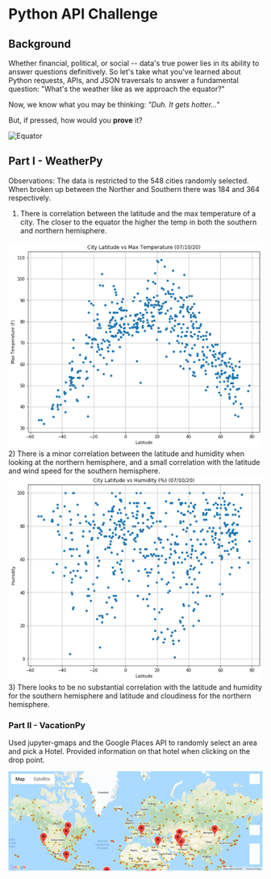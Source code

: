 # Python API Challenge

## Background

Whether financial, political, or social -- data's true power lies in its ability to answer questions definitively. So let's take what you've learned about Python requests, APIs, and JSON traversals to answer a fundamental question: "What's the weather like as we approach the equator?"

Now, we know what you may be thinking: _"Duh. It gets hotter..."_

But, if pressed, how would you **prove** it?

![Equator](Images/equatorsign.png)

## Part I - WeatherPy

Observations:
The data is restricted to the 548 cities randomly selected.  When broken up between the Norther and Southern there was 184 and 364 respectively.
1)	There is correlation between the latitude and the max temperature of a city.  The closer to the equator the higher the temp in both the southern and northern hemisphere.

![temperatures](Weather/cityvstemp.png)
2)	There is a minor correlation between the latitude and humidity when looking at the northern hemisphere, and a small correlation with the latitude and wind speed for the southern hemisphere.
![humidity](Weather/Cityvshumidity.png)
3)	There looks to be no substantial correlation with the latitude and humidity for the southern hemisphere and latitude and cloudiness for the northern hemisphere.

### Part II - VacationPy

 Used jupyter-gmaps and the Google Places API to randomly select an area and pick a Hotel.  Provided information on that hotel when clicking on the drop point.
 
![hotel](Vacation/hotel_map.png)


 
